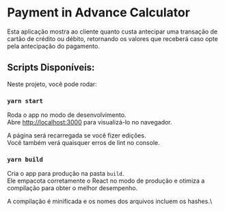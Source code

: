 # Payment in Advance Calculator

Esta aplicação mostra ao cliente quanto custa antecipar uma transação de cartão de crédito ou débito, retornando os valores que receberá caso opte pela antecipação do pagamento.

## Scripts Disponíveis:

Neste projeto, você pode rodar:

### `yarn start`

Roda o app no modo de desenvolvimento.\
Abre [http://localhost:3000](http://localhost:3000) para visualizá-lo no navegador.

A página será recarregada se você fizer edições.\
Você também verá quaisquer erros de lint no console.

### `yarn build`

Cria o app para produção na pasta `build`.\
Ele empacota corretamente o React no modo de produção e otimiza a compilação para obter o melhor desempenho.

A compilação é minificada e os nomes dos arquivos incluem os hashes.\
